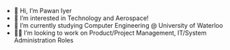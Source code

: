 - 👋 Hi, I’m Pawan Iyer
- 👀 I’m interested in Technology and Aerospace!
- 🌱 I’m currently studying Computer Engineering @ University of Waterloo
- 👨‍💻 I’m looking to work on Product/Project Management, IT/System Administration Roles

<!---
pawaniyer/pawaniyer is a ✨ special ✨ repository because its `README.md` (this file) appears on your GitHub profile.
You can click the Preview link to take a look at your changes.
--->
